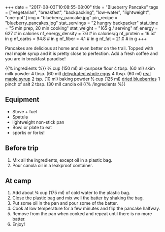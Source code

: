 +++
date = "2017-08-03T10:08:55-08:00"
title = "Blueberry Pancake"
tags = ["vegetarian", "breakfast", "backpacking", "low-water", "lightweight", "one-pot"]
img = "blueberry_pancake.jpg"
pin_recipe = "blueberry_pancakes.jpg"
stat_servings = "2 hungry backpacker"
stat_time = "5 min prep, 20 min cooking"
stat_weight = "165 g / serving"
nf_energy = 627 # in calories
nf_energy_density = 7.6 # in calories/g
nf_protein = 16.5# in g
nf_carbs = 94.8 # in g
nf_fiber = 4.1 # in g
nf_fat = 21.0 # in g
+++

Pancakes are delicious at home and even better on the trail. Topped with real maple syrup and it is pretty close to perfection. Add a fresh coffee and you are in breakfast paradise! 

{{% ingredients %}}
⅔ cup (150 ml) all-purpose flour
4 tbsp. (60 ml) skim milk powder
4 tbsp. (60 ml) <a target="_blank" href="https://www.amazon.com/gp/product/B01G24Z06G/ref=as_li_tl?ie=UTF8&camp=1789&creative=9325&creativeASIN=B01G24Z06G&linkCode=as2&tag=gourmethiking-20&linkId=aebfb956080e1a1ff91385b93e66d8e5">dehydrated whole eggs</a><img src="//ir-na.amazon-adsystem.com/e/ir?t=gourmethiking-20&l=am2&o=1&a=B01G24Z06G" width="1" height="1" border="0" alt="" style="border:none !important; margin:0px !important;" />
4 tbsp. (60 ml) <a target="_blank" href="https://www.amazon.com/gp/product/B009VFUO1K/ref=as_li_tl?ie=UTF8&camp=1789&creative=9325&creativeASIN=B009VFUO1K&linkCode=as2&tag=gourmethiking-20&linkId=af7d394231577522b2c7a5bd3b15870f">real maple syrup</a><img src="//ir-na.amazon-adsystem.com/e/ir?t=gourmethiking-20&l=am2&o=1&a=B009VFUO1K" width="1" height="1" border="0" alt="" style="border:none !important; margin:0px !important;" />
2 tsp. (10 ml) baking powder
½ cup (125 ml) <a target="_blank" href="https://www.amazon.com/gp/product/B07GNTDLCN/ref=as_li_tl?ie=UTF8&camp=1789&creative=9325&creativeASIN=B07GNTDLCN&linkCode=as2&tag=gourmethiking-20&linkId=7cfaa4b79dad199c63fd7cdef7878899">dried blueberries</a><img src="//ir-na.amazon-adsystem.com/e/ir?t=gourmethiking-20&l=am2&o=1&a=B07GNTDLCN" width="1" height="1" border="0" alt="" style="border:none !important; margin:0px !important;" />
1 pinch of salt
2 tbsp. (30 ml) canola oil
{{% /ingredients %}}

## Equipment
- Stove + fuel
- Spatula 
- lightweight non-stick pan
- Bowl or plate to eat
- sporks or forks!

## Before trip
1. Mix all the ingredients, except oil in a plastic bag.
1. Pour canola oil in a leakproof container.
 
## At camp
1. Add about ¾ cup (175 ml) of cold water to the plastic bag.
1. Close the plastic bag and mix well the batter by shaking the bag.
1. Put some oil in the pan and pour some of the batter.
1. Cook at low temperature for a few minutes and flip the pancake halfway.
1. Remove from the pan when cooked and repeat until there is no more batter.
1. Enjoy!
